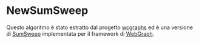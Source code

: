 # NewSumSweep
Questo algoritmo è stato estratto dal progetto [wcgraphs](https://github.com/understorm90/wcgraphs) ed è una versione di 
[SumSweep](https://sites.google.com/a/imtlucca.it/borassi/publications) implementata per il framework di [WebGraph](https://webgraph.di.unimi.it/).
